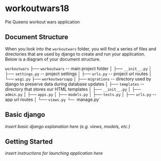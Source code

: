 # workoutwars18
Pie Queens workout wars application

## Document Structure

When you look into the `workoutwars` folder, you will find a series of files and directories that are used by django to create and run your application. Below is a diagram of your document structure.

`workoutwars`
├── `workoutwars` -- main project folder
│        ├── `__init__.py`
│        ├── `settings.py` -- project settings
│        ├── `urls.py` -- project url routes
│        └── `wsgi.py`
├── `workoutwarsapp`
│        ├── `migrations` -- directory used by django to preserve data during database updates
│        ├── `templates` -- directory that stores our HTML templates
│        ├── `__init__.py`
│        ├── `admin.py`
│        ├── `apps.py`
│        ├── `models.py`
│        ├── `tests.py`
│        ├── `urls.py` -- app url routes
│        └── `views.py
└── `manage.py`

## Basic django
_insert basic django explanation here (e.g. views, models, etc.)_

## Getting Started
_insert instructions for launching application here_
